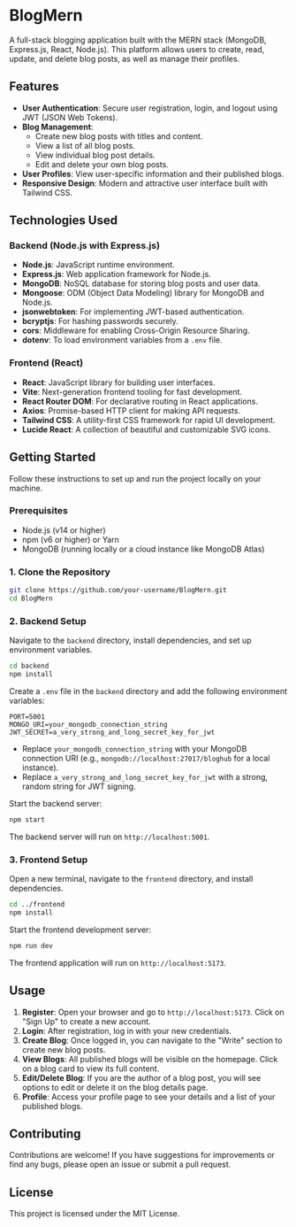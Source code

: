 # BlogMern

A full-stack blogging application built with the MERN stack (MongoDB, Express.js, React, Node.js). This platform allows users to create, read, update, and delete blog posts, as well as manage their profiles.

## Features

*   **User Authentication**: Secure user registration, login, and logout using JWT (JSON Web Tokens).
*   **Blog Management**:
    *   Create new blog posts with titles and content.
    *   View a list of all blog posts.
    *   View individual blog post details.
    *   Edit and delete your own blog posts.
*   **User Profiles**: View user-specific information and their published blogs.
*   **Responsive Design**: Modern and attractive user interface built with Tailwind CSS.

## Technologies Used

### Backend (Node.js with Express.js)

*   **Node.js**: JavaScript runtime environment.
*   **Express.js**: Web application framework for Node.js.
*   **MongoDB**: NoSQL database for storing blog posts and user data.
*   **Mongoose**: ODM (Object Data Modeling) library for MongoDB and Node.js.
*   **jsonwebtoken**: For implementing JWT-based authentication.
*   **bcryptjs**: For hashing passwords securely.
*   **cors**: Middleware for enabling Cross-Origin Resource Sharing.
*   **dotenv**: To load environment variables from a `.env` file.

### Frontend (React)

*   **React**: JavaScript library for building user interfaces.
*   **Vite**: Next-generation frontend tooling for fast development.
*   **React Router DOM**: For declarative routing in React applications.
*   **Axios**: Promise-based HTTP client for making API requests.
*   **Tailwind CSS**: A utility-first CSS framework for rapid UI development.
*   **Lucide React**: A collection of beautiful and customizable SVG icons.

## Getting Started

Follow these instructions to set up and run the project locally on your machine.

### Prerequisites

*   Node.js (v14 or higher)
*   npm (v6 or higher) or Yarn
*   MongoDB (running locally or a cloud instance like MongoDB Atlas)

### 1. Clone the Repository

```bash
git clone https://github.com/your-username/BlogMern.git
cd BlogMern
```

### 2. Backend Setup

Navigate to the `backend` directory, install dependencies, and set up environment variables.

```bash
cd backend
npm install
```

Create a `.env` file in the `backend` directory and add the following environment variables:

```
PORT=5001
MONGO_URI=your_mongodb_connection_string
JWT_SECRET=a_very_strong_and_long_secret_key_for_jwt
```

*   Replace `your_mongodb_connection_string` with your MongoDB connection URI (e.g., `mongodb://localhost:27017/bloghub` for a local instance).
*   Replace `a_very_strong_and_long_secret_key_for_jwt` with a strong, random string for JWT signing.

Start the backend server:

```bash
npm start
```

The backend server will run on `http://localhost:5001`.

### 3. Frontend Setup

Open a new terminal, navigate to the `frontend` directory, and install dependencies.

```bash
cd ../frontend
npm install
```

Start the frontend development server:

```bash
npm run dev
```

The frontend application will run on `http://localhost:5173`.

## Usage

1.  **Register**: Open your browser and go to `http://localhost:5173`. Click on "Sign Up" to create a new account.
2.  **Login**: After registration, log in with your new credentials.
3.  **Create Blog**: Once logged in, you can navigate to the "Write" section to create new blog posts.
4.  **View Blogs**: All published blogs will be visible on the homepage. Click on a blog card to view its full content.
5.  **Edit/Delete Blog**: If you are the author of a blog post, you will see options to edit or delete it on the blog details page.
6.  **Profile**: Access your profile page to see your details and a list of your published blogs.

## Contributing

Contributions are welcome! If you have suggestions for improvements or find any bugs, please open an issue or submit a pull request.

## License

This project is licensed under the MIT License.
